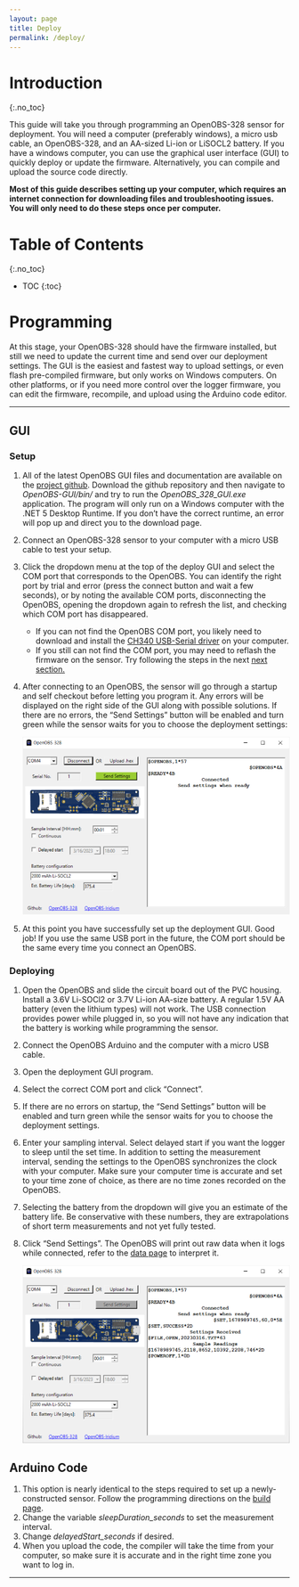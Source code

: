 ```yaml
---
layout: page
title: Deploy
permalink: /deploy/
---
```


# Introduction
{:.no_toc}

This guide will take you through programming an OpenOBS-328 sensor for deployment. You will need a computer (preferably windows), a micro usb cable, an OpenOBS-328, and an AA-sized Li-ion or LiSOCL2 battery. If you have a windows computer, you can use the graphical user interface (GUI) to quickly deploy or update the firmware. Alternatively, you can compile and upload the source code directly.

**Most of this guide describes setting up your computer, which requires an internet connection for downloading files and troubleshooting issues. You will only need to do these steps once per computer.**


# Table of Contents 
{:.no_toc}
* TOC
{:toc}

# Programming
At this stage, your OpenOBS-328 should have the firmware installed, but still we need to update the current time and send over our deployment settings. The GUI is the easiest and fastest way to upload settings, or even flash pre-compiled firmware, but only works on Windows computers. On other platforms, or if you need more control over the logger firmware, you can edit the firmware, recompile, and upload using the Arduino code editor.

---
## GUI
### Setup
1. All of the latest OpenOBS GUI files and documentation are available on the [project github](https://github.com/tedlanghorst/OpenOBS-GUI). Download the github repository and then navigate to *OpenOBS-GUI/bin/* and try to run the *OpenOBS_328_GUI.exe* application. The program will only run on a Windows computer with the .NET 5 Desktop Runtime. If you don’t have the correct runtime, an error will pop up and direct you to the download page.

1. Connect an OpenOBS-328 sensor to your computer with a micro USB cable to test your setup.

1. Click the dropdown menu at the top of the deploy GUI and select the COM port that corresponds to the OpenOBS. You can identify the right port by trial and error (press the connect button and wait a few seconds), or by noting the available COM ports, disconnecting the OpenOBS, opening the dropdown again to refresh the list, and checking which COM port has disappeared. 
    * If you can not find the OpenOBS COM port, you likely need to download and install the [CH340 USB-Serial driver](https://learn.sparkfun.com/tutorials/how-to-install-ch340-drivers/all#drivers-if-you-need-them) on your computer.
    * If you still can not find the COM port, you may need to reflash the firmware on the sensor. Try following the steps in the next [next section.](#arduino-code)
1. After connecting to an OpenOBS, the sensor will go through a startup and self checkout before letting you program it. Any errors will be displayed on the right side of the GUI along with possible solutions. If there are no errors, the “Send Settings” button will be enabled and turn green while the sensor waits for you to choose the deployment settings:

    ![Connected GUI](./images/GUI_send.PNG)

1. At this point you have successfully set up the deployment GUI. Good job! If you use the same USB port in the future, the COM port should be the same every time you connect an OpenOBS.

### Deploying
1. Open the OpenOBS and slide the circuit board out of the PVC housing. Install a 3.6V Li-SOCl2 or 3.7V Li-ion AA-size battery. A regular 1.5V AA battery (even the lithium types) will not work. The USB connection provides power while plugged in, so you will not have any indication that the battery is working while programming the sensor. 
1. Connect the OpenOBS Arduino and the computer with a micro USB cable.
1. Open the deployment GUI program.
1. Select the correct COM port and click “Connect”.
1. If there are no errors on startup, the “Send Settings” button will be enabled and turn green while the sensor waits for you to choose the deployment settings.
1. Enter your sampling interval. Select delayed start if you want the logger to sleep until the set time. In addition to setting the measurement interval, sending the settings to the OpenOBS synchronizes the clock with your computer. Make sure your computer time is accurate and set to your time zone of choice, as there are no time zones recorded on the OpenOBS.
1. Selecting the battery from the dropdown will give you an estimate of the battery life. Be conservative with these numbers, they are extrapolations of short term measurements and not yet fully tested.
1. Click “Send Settings”. The OpenOBS will print out raw data when it logs while connected, refer to the [data page](./5_data.markdown) to interpret it. 

    ![programmed sensor](./images/GUI.PNG)

## Arduino Code
1. This option is nearly identical to the steps required to set up a newly-constructed sensor. Follow the programming directions on the [build page](./2_build.markdown#programming).
1. Change the variable *sleepDuration_seconds* to set the measurement interval. 
1. Change *delayedStart_seconds* if desired.
1. When you upload the code, the compiler will take the time from your computer, so make sure it is accurate and in the right time zone you want to log in.
---


